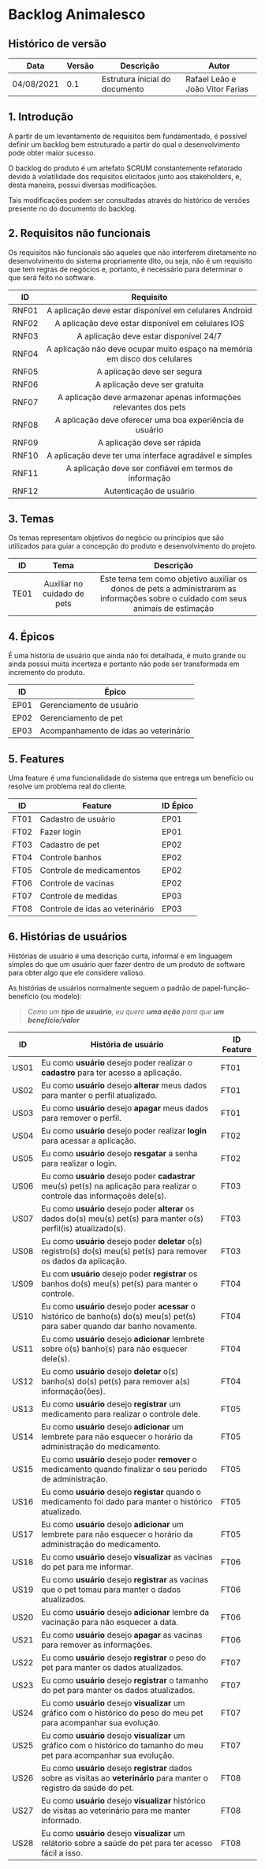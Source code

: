 # Backlog Animalesco

## Histórico de versão

| Data | Versão | Descrição | Autor |
|------|--------|-----------|-------|
| 04/08/2021 | 0.1 | Estrutura inicial do documento | Rafael Leão e João Vitor Farias |

## 1. Introdução
A partir de um levantamento de requisitos bem fundamentado, é possível definir um backlog bem estruturado a partir do qual o desenvolvimento pode obter maior sucesso.

O backlog do produto é um artefato SCRUM constantemente refatorado devido à volatilidade dos requisitos elicitados junto aos stakeholders, e, desta maneira, possui diversas modificações.

Tais modificações podem ser consultadas através do histórico de versões presente no do documento do backlog.

## 2. Requisitos não funcionais
Os requisitos não funcionais são aqueles que não interferem diretamente no desenvolvimento do sistema propriamente dito, ou seja, não é um requisito que tem regras de negócios e, portanto, é necessário para determinar o que será feito no software.

|  ID   | Requisito |
| :--:  | :--: |
| RNF01 | A aplicação deve estar disponível em celulares Android |
| RNF02 | A aplicação deve estar disponível em celulares IOS |
| RNF03 | A aplicação deve estar disponível 24/7 |
| RNF04 | A aplicação não deve ocupar muito espaço na memória em disco dos celulares |
| RNF05 | A aplicação deve ser segura |
| RNF06 | A aplicação deve ser gratuita |
| RNF07 | A aplicação deve armazenar apenas informações relevantes dos pets|
| RNF08 | A aplicação deve oferecer uma boa experiência de usuário |
| RNF09 | A aplicação deve ser rápida |
| RNF10 | A aplicação deve ter uma interface agradável e simples |
| RNF11 | A aplicação deve ser confiável em termos de informação |
| RNF12 | Autenticação de usuário|

## 3. Temas
Os temas representam objetivos do negócio ou princípios que são utilizados para guiar a concepção do produto e desenvolvimento do projeto.

|    ID    |    Tema    |    Descrição    |
|:--------:|:----------:|:---------------:|
|    TE01  | Auxiliar no cuidado de pets| Este tema tem como objetivo auxiliar os donos de pets a administrarem as informações sobre o cuidado com seus animais de estimação |

## 4. Épicos
É uma história de usuário que ainda não foi detalhada, é muito grande ou ainda possui muita incerteza e portanto não pode ser transformada em incremento do produto.

| ID  | Épico|
| --- | ----- |
| EP01 | Gerenciamento de usuário |
| EP02 | Gerenciamento de pet |
| EP03 | Acompanhamento de idas ao veterinário|

## 5. Features
Uma feature é uma funcionalidade do sistema que entrega um benefício ou resolve um problema real do cliente.

|ID |Feature | ID Épico |
|------ |-- | ----- |
|FT01| Cadastro de usuário |EP01|
|FT02| Fazer login |EP01|
|FT03| Cadastro de pet |EP02|
|FT04| Controle banhos |EP02|
|FT05| Controle de medicamentos |EP02|
|FT06| Controle de vacinas|EP02|
|FT07| Controle de medidas |EP03|
|FT08| Controle de idas ao veterinário|EP03|

## 6. Histórias de usuários
Histórias de usuário é uma descrição curta, informal e em linguagem simples do que um usuário quer fazer dentro de um produto de software para obter algo que ele considere valioso.

As histórias de usuários normalmente seguem o padrão de papel-função-benefício (ou modelo):

>*Como um __tipo de usuário__,
eu quero __uma ação__
para que __um benefício/valor__*

|ID | História de usuário | ID Feature |
|---| ------------------- | ---------- |
|US01| Eu como __usuário__ desejo poder realizar o __cadastro__ para ter acesso a aplicação. |FT01|
|US02|Eu como __usuário__ desejo __alterar__ meus dados para manter o perfil atualizado.  |FT01|
|US03| Eu como __usuário__ desejo __apagar__ meus dados para remover o perfil.| FT01|
|US04|Eu como __usuário__ desejo poder realizar __login__ para acessar a aplicação. |FT02|
|US05| Eu como __usuário__ desejo __resgatar__ a senha para realizar o login.|FT02|
|US06| Eu como __usuário__ desejo poder __cadastrar__ meu(s) pet(s) na aplicação para realizar o controle das informaçoẽs dele(s).|FT03|
|US07| Eu como __usuário__ desejo poder __alterar__ os dados do(s) meu(s) pet(s) para manter o(s) perfil(is) atualizado(s).|FT03|
|US08| Eu como __usuário__ desejo poder __deletar__ o(s) registro(s) do(s) meu(s) pet(s) para remover os dados da aplicação.|FT03|
|US09| Eu com __usuário__ desejo poder __registrar__ os banhos do(s) meu(s) pet(s) para manter o controle.| FT04 |
|US10| Eu como __usuário__ desejo poder __acessar__ o histórico de banho(s) do(s) meu(s) pet(s) para saber quando dar banho novamente.|FT04|
|US11| Eu como __usuário__ desejo __adicionar__ lembrete sobre o(s) banho(s) para não esquecer dele(s). | FT04|
|US12|Eu como __usuário__ desejo __deletar__ o(s) banho(s) do(s) pet(s) para remover a(s) informação(ões). | FT04|
|US13| Eu como __usuário__ desejo __registrar__ um medicamento para realizar o controle dele. |FT05|
|US14| Eu como __usuário__ desejo __adicionar__ um lembrete para não esquecer o horário da administração do medicamento.|FT05|
|US15| Eu como __usuário__ desejo poder __remover__ o medicamento quando finalizar o seu período de administração.|FT05|
|US16| Eu como __usuário__ desejo __registar__ quando o medicamento foi dado para manter o histórico atualizado. |FT05|
|US17| Eu como __usuário__ desejo __adicionar__ um lembrete para não esquecer o horário da administração do medicamento.|FT05|
|US18|Eu como __usuário__ desejo __visualizar__ as vacinas do pet para me informar. |FT06|
|US19| Eu como __usuário__ desejo __registrar__ as vacinas que o pet tomau para manter o dados atualizados. |FT06|
|US20| Eu como __usuário__ desejo __adicionar__ lembre da vacinação para não esquecer a data.|FT06|
|US21| Eu como __usuário__ desejo __apagar__ as vacinas para remover as informações. |FT06|
|US22| Eu como __usuário__ desejo __registrar__ o peso do pet para manter os dados atualizados.|FT07|
|US23|Eu como __usuário__ desejo __registrar__ o tamanho do pet para manter os dados atualizados.|FT07|
|US24| Eu como __usuário__ desejo __visualizar__ um gráfico com o histórico do peso do meu pet para acompanhar sua evolução.|FT07|
|US25|Eu como __usuário__ desejo __visualizar__ um gráfico com o histórico do tamanho do meu pet para acompanhar sua evolução.|FT07|
|US26|Eu como __usuário__ desejo __registrar__ dados sobre as visitas ao __veterinário__ para manter o registro da saúde do pet.|FT08|
|US27|Eu como __usuário__ desejo __visualizar__ histórico de visitas ao veterinário para me manter informado. |FT08|
|US28|Eu como __usuário__ desejo __visualizar__ um relátorio sobre a saúde do pet para ter acesso fácil a isso.|FT08|